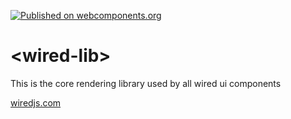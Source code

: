 [![Published on webcomponents.org](https://img.shields.io/badge/webcomponents.org-published-blue.svg)](https://www.webcomponents.org/element/wiredjs/wired-lib)

# \<wired-lib\>

This is the core rendering library used by all wired ui components

[wiredjs.com](https://wiredjs.com)